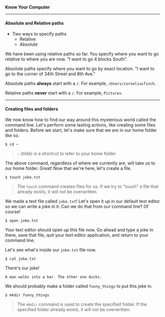 **Know Your Computer**

---

#### Absolute and Relative paths

* Two ways to specify paths
  * Relative
  * Absolute

We have been using relative paths so far. You specify where you want to go
relative to where you are now. "I want to go 4 blocks South".

Absolute paths specify where you want to go by exact location. "I want to go
to the corner of 34th Street and 8th Ave."

Absolute paths **always** start with a `/`. For example, `/Users/corneliusfinch`.

Relative paths **never** start with a `/`. For example, `Pictures`.

---

#### Creating files and folders

We now know how to find our way around this mysterious world called the command
line. Let's perform some lasting actions, like creating some files and folders.
Before we start, let's make sure that we are in our home folder like so.

```
$ cd ~
```

> `~` (tilde) is a shortcut to refer to your home folder.

The above command, regardless of where we currently are, will take us to our
home folder. Great! Now that we're here, let's create a file.

```
$ touch joke.txt
```

> The `touch` command creates files for us. If we try to "touch" a file that
> already exists, it will not be overwritten.

We made a text file called `joke.txt`! Let's open it up in our default text editor so we can write a joke in it. Can we do that from our command line? Of course!

```
$ open joke.txt
```

Your text editor should open up this file now. Go ahead and type a joke in
there, save that file, quit your text editor application, and return to your
command line.

Let's see what's inside our `joke.txt` file now.

```
$ cat joke.txt
```

There's our joke!

```
A man walks into a bar. The other one ducks.
```

We should probably make a folder called `funny_things` to put this joke in.

```
$ mkdir funny_things
```

> The `mkdir` command is used to create the specified folder. If the specified
> folder already exists, it will not be overwritten.
